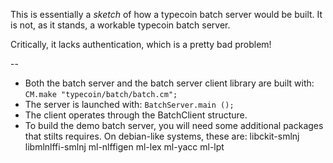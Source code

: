 This is essentially a *sketch* of how a typecoin batch server would be
built. It is not, as it stands, a workable typecoin batch server.

Critically, it lacks authentication, which is a pretty bad problem!

--
 * Both the batch server and the batch server client library are built
   with:
     `CM.make "typecoin/batch/batch.cm";`
 * The server is launched with: `BatchServer.main ();`
 * The client operates through the BatchClient structure.
 * To build the demo batch server, you will need some additional packages
   that stilts requires. On debian-like systems, these are:
     libckit-smlnj libmlnlffi-smlnj ml-nlffigen ml-lex ml-yacc ml-lpt
